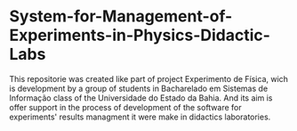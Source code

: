 # System-for-Management-of-Experiments-in-Physics-Didactic-Labs
This repositorie was created like part of project Experimento de Física, wich is development by a group of students in Bacharelado em Sistemas de Informação class of the Universidade do Estado da Bahia. And its aim is offer support in the process of development of the software for experiments' results managment it were make in didactics laboratories.
